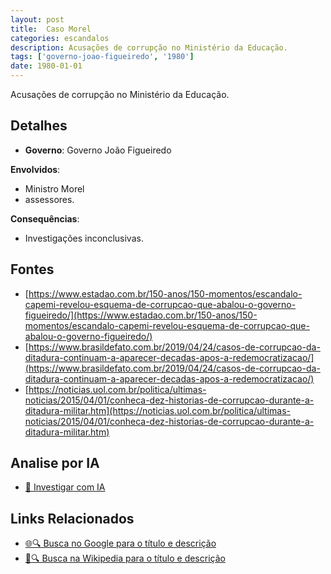 ```yaml
---
layout: post
title:  Caso Morel
categories: escandalos
description: Acusações de corrupção no Ministério da Educação.
tags: ['governo-joao-figueiredo', '1980']
date: 1980-01-01
---
```


Acusações de corrupção no Ministério da Educação.

## Detalhes
- **Governo**: Governo João Figueiredo

**Envolvidos**:
- Ministro Morel
- assessores.


**Consequências**:
- Investigações inconclusivas.


## Fontes
- [https://www.estadao.com.br/150-anos/150-momentos/escandalo-capemi-revelou-esquema-de-corrupcao-que-abalou-o-governo-figueiredo/](https://www.estadao.com.br/150-anos/150-momentos/escandalo-capemi-revelou-esquema-de-corrupcao-que-abalou-o-governo-figueiredo/)
- [https://www.brasildefato.com.br/2019/04/24/casos-de-corrupcao-da-ditadura-continuam-a-aparecer-decadas-apos-a-redemocratizacao/](https://www.brasildefato.com.br/2019/04/24/casos-de-corrupcao-da-ditadura-continuam-a-aparecer-decadas-apos-a-redemocratizacao/)
- [https://noticias.uol.com.br/politica/ultimas-noticias/2015/04/01/conheca-dez-historias-de-corrupcao-durante-a-ditadura-militar.htm](https://noticias.uol.com.br/politica/ultimas-noticias/2015/04/01/conheca-dez-historias-de-corrupcao-durante-a-ditadura-militar.htm)


## Analise por IA
- [🤖 Investigar com IA](https://www.perplexity.ai/search?q=Caso%20Morel%20Acusa%C3%A7%C3%B5es%20de%20corrup%C3%A7%C3%A3o%20no%20Minist%C3%A9rio%20da%20Educa%C3%A7%C3%A3o.%20Governo%20Jo%C3%A3o%20Figueiredo)

## Links Relacionados
- [🌐🔍 Busca no Google para o título e descrição](https://www.google.com/search?q=Caso%20Morel%20Acusa%C3%A7%C3%B5es%20de%20corrup%C3%A7%C3%A3o%20no%20Minist%C3%A9rio%20da%20Educa%C3%A7%C3%A3o.%20Governo%20Jo%C3%A3o%20Figueiredo)
- [📖🔍 Busca na Wikipedia para o título e descrição](https://pt.wikipedia.org/w/index.php?search=Caso%20Morel%20Acusa%C3%A7%C3%B5es%20de%20corrup%C3%A7%C3%A3o%20no%20Minist%C3%A9rio%20da%20Educa%C3%A7%C3%A3o.%20Governo%20Jo%C3%A3o%20Figueiredo)

